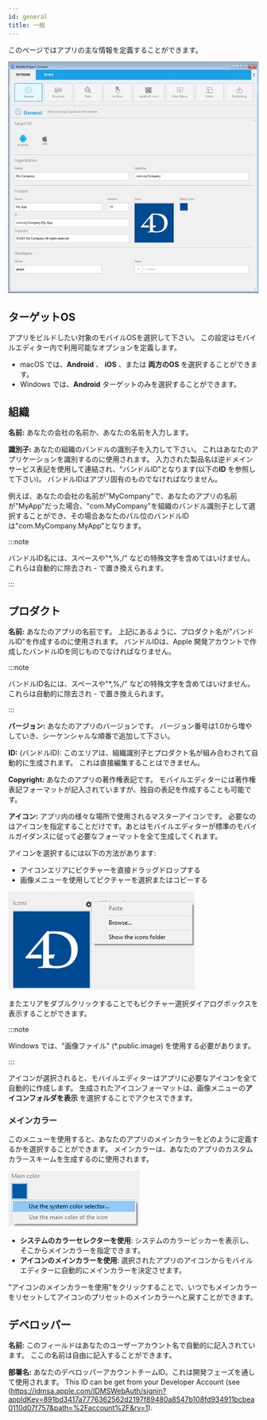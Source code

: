 ```yaml
---
id: general
title: 一般
---
```


このページではアプリの主な情報を定義することができます。

![General画面](img/main-page.png)

## ターゲットOS

アプリをビルドしたい対象のモバイルOSを選択して下さい。 この設定はモバイルエディター内で利用可能なオプションを定義します。

- macOS では、**Android** 、 **iOS** 、または **両方のOS** を選択することができます。
- Windows では、**Android** ターゲットのみを選択することができます。

## 組織

**名前:** あなたの会社の名前か、あなたの名前を入力します。

**識別子:** あなたの組織のバンドルの識別子を入力して下さい。 これはあなたのアプリケーションを識別するのに使用されます。 入力された製品名は逆ドメインサービス表記を使用して連結され、"バンドルID"となります(以下の**ID** を参照して下さい)。 バンドルIDはアプリ固有のものでなければなりません。

例えば、あなたの会社の名前が"MyCompany"で、あなたのアプリの名前が"MyApp"だった場合、"com.MyCompany"を組織のバンドル識別子として選択することができ、その場合あなたのパル位のバンドルIDは"com.MyCompany.MyApp"となります。

:::note

バンドルID名には、スペースや"*,%,/" などの特殊文字を含めてはいけません。 これらは自動的に除去され - で置き換えられます。

:::


## プロダクト


**名前:** あなたのアプリの名前です。 上記にあるように、プロダクト名が"バンドルID"を作成するのに使用されます。 バンドルIDは、Apple 開発アカウントで作成したバンドルIDを同じものでなければなりません。

:::note

バンドルID名には、スペースや"*,%,/" などの特殊文字を含めてはいけません。 これらは自動的に除去され - で置き換えられます。

:::

**バージョン:** あなたのアプリのバージョンです。 バージョン番号は1.0から増やしていき、シーケンシャルな順番で追加して下さい。

**ID:** (バンドルID): このエリアは、組織識別子とプロダクト名が組み合わされて自動的に生成されます。 これは直接編集することはできません。

**Copyright:** あなたのアプリの著作権表記です。 モバイルエディターには著作権表記フォーマットが記入されていますが、独自の表記を作成することも可能です。

**アイコン:** アプリ内の様々な場所で使用されるマスターアイコンです。 必要なのはアイコンを指定することだけです。あとはモバイルエディターが標準のモバイルガイダンスに従って必要なフォーマットを全て生成してくれます。

アイコンを選択するには以下の方法があります:

- アイコンエリアにピクチャーを直接ドラッグドロップする
- 画像メニューを使用してピクチャーを選択またはコピーする

![アイコン](img/iconselect.png)

またエリアをダブルクリックすることでもピクチャー選択ダイアログボックスを表示することができます。

:::note

Windows では、"画像ファイル" (*.public.image) を使用する必要があります。

:::

アイコンが選択されると、モバイルエディターはアプリに必要なアイコンを全て自動的に作成します。 生成されたアイコンフォーマットは、画像メニューの**アイコンフォルダを表示** を選択することでアクセスできます。

### メインカラー

このメニューを使用すると、あなたのアプリのメインカラーをどのように定義するかを選択することができます。 メインカラーは、あなたのアプリのカスタムカラースキームを生成するのに使用されます。

![アイコン](img/main-color.png)

- **システムのカラーセレクターを使用**: システムのカラーピッカーを表示し、そこからメインカラーを指定できます。
- **アイコンのメインカラーを使用**: 選択されたアプリのアイコンからモバイルエディターに自動的にメインカラーを決定させます。

"アイコンのメインカラーを使用"をクリックすることで、いつでもメインカラーをリセットしてアイコンのプリセットのメインカラーへと戻すことができます。

## デベロッパー

**名前:** このフィールドはあなたのユーザーアカウント名で自動的に記入されています。 ここの名前は自由に記入することができます。

**部署名:** あなたのデベロッパーアカウントチームID。これは開発フェーズを通して使用されます。 This ID can be get from your Developer Account (see (https://idmsa.apple.com/IDMSWebAuth/signin?appIdKey=891bd3417a7776362562d2197f89480a8547b108fd934911bcbea0110d07f757&path=%2Faccount%2F&rv=1).
